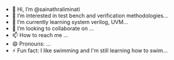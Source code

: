 - 👋 Hi, I’m @sainathraliminati
- 👀 I’m interested in test bench and verification methodologies...
- 🌱 I’m currently learning system verilog, UVM...
- 💞️ I’m looking to collaborate on ...
- 📫 How to reach me ...
- 😄 Pronouns: ...
- ⚡ Fun fact: I like swimming and I'm still learning how to swim...

<!---
sainathraliminati/sainathraliminati is a ✨ special ✨ repository because its `README.md` (this file) appears on your GitHub profile.
You can click the Preview link to take a look at your changes.
--->

